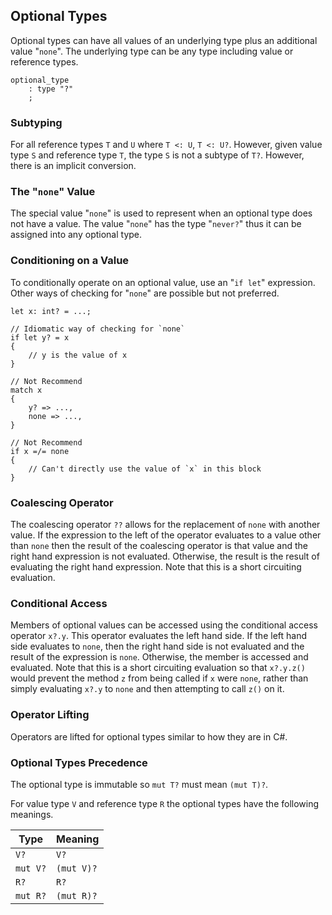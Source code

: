 ## Optional Types

Optional types can have all values of an underlying type plus an additional value "`none`". The underlying type can be any type including value or reference types.

```grammar
optional_type
    : type "?"
    ;
```

### Subtyping

For all reference types `T` and `U` where `T <: U`, `T <: U?`. However, given value type `S` and reference type `T`, the type `S` is not a subtype of `T?`. However, there is an implicit conversion.

### The "`none`" Value

The special value "`none`" is used to represent when an optional type does not have a value. The value "`none`" has the type "`never?`" thus it can be assigned into any optional type.

### Conditioning on a Value

To conditionally operate on an optional value, use an "`if let`" expression. Other ways of checking for "`none`" are possible but not preferred.

```azoth
let x: int? = ...;

// Idiomatic way of checking for `none`
if let y? = x
{
    // y is the value of x
}

// Not Recommend
match x
{
    y? => ...,
    none => ...,
}

// Not Recommend
if x =/= none
{
    // Can't directly use the value of `x` in this block
}
```

### Coalescing Operator

The coalescing operator `??` allows for the replacement of `none` with another value. If the expression to the left of the operator evaluates to a value other than `none` then the result of the coalescing operator is that value and the right hand expression is not evaluated. Otherwise, the result is the result of evaluating the right hand expression. Note that this is a short circuiting evaluation.

### Conditional Access

Members of optional values can be accessed using the conditional access operator `x?.y`. This operator evaluates the left hand side. If the left hand side evaluates to `none`, then the right hand side is not evaluated and the result of the expression is `none`. Otherwise, the member is accessed and evaluated. Note that this is a short circuiting evaluation so that `x?.y.z()` would prevent the method `z` from being called if `x` were `none`, rather than simply evaluating `x?.y` to `none` and then attempting to call `z()` on it.

### Operator Lifting

Operators are lifted for optional types similar to how they are in C#.

### Optional Types Precedence

The optional type is immutable so `mut T?` must mean `(mut T)?`.

For value type `V` and reference type `R` the optional types have the following meanings.

| Type             | Meaning            |
| ---------------- | ------------------ |
| `V?`             | `V?`               |
| `mut V?`         | `(mut V)?`         |
| `R?`             | `R?`               |
| `mut R?`         | `(mut R)?`         |
